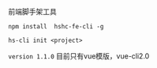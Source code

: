 前端脚手架工具

`npm install  hshc-fe-cli -g`

`hs-cli init <project>`
 
 `version 1.1.0` 目前只有vue模版，vue-cli2.0
 